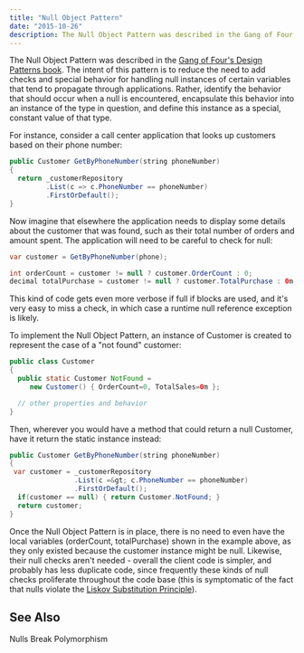 ```yaml
---
title: "Null Object Pattern"
date: "2015-10-26"
description: The Null Object Pattern was described in the Gang of Four's Design Patterns book. The intent of this pattern is to reduce the need to add checks and special behavior for handling null instances of certain variables that tend to propagate through applications.
---
```


The Null Object Pattern was described in the [Gang of Four's Design Patterns book](http://amzn.to/1GYRo2O). The intent of this pattern is to reduce the need to add checks and special behavior for handling null instances of certain variables that tend to propagate through applications. Rather, identify the behavior that should occur when a null is encountered, encapsulate this behavior into an instance of the type in question, and define this instance as a special, constant value of that type.

For instance, consider a call center application that looks up customers based on their phone number:

```java
public Customer GetByPhoneNumber(string phoneNumber)
{
  return _customerRepository
         .List(c => c.PhoneNumber == phoneNumber)
         .FirstOrDefault();
}
```

Now imagine that elsewhere the application needs to display some details about the customer that was found, such as their total number of orders and amount spent. The application will need to be careful to check for null:

```java
var customer = GetByPhoneNumber(phone);

int orderCount = customer != null ? customer.OrderCount : 0;
decimal totalPurchase = customer != null ? customer.TotalPurchase : 0m;
```

This kind of code gets even more verbose if full if blocks are used, and it's very easy to miss a check, in which case a runtime null reference exception is likely.

To implement the Null Object Pattern, an instance of Customer is created to represent the case of a "not found" customer:

```java
public class Customer
{
  public static Customer NotFound =
     new Customer() { OrderCount=0, TotalSales=0m };

  // other properties and behavior
}
```

Then, wherever you would have a method that could return a null Customer, have it return the static instance instead:

```java
public Customer GetByPhoneNumber(string phoneNumber)
{
 var customer = _customerRepository
                .List(c =&gt; c.PhoneNumber == phoneNumber)
                .FirstOrDefault();
  if(customer == null) { return Customer.NotFound; }
  return customer;
}
```

Once the Null Object Pattern is in place, there is no need to even have the local variables (orderCount, totalPurchase) shown in the example above, as they only existed because the customer instance might be null. Likewise, their null checks aren't needed - overall the client code is simpler, and probably has less duplicate code, since frequently these kinds of null checks proliferate throughout the code base (this is symptomatic of the fact that nulls violate the [Liskov Substitution Principle](/liskov-substitution-principle/)).

## See Also

Nulls Break Polymorphism
